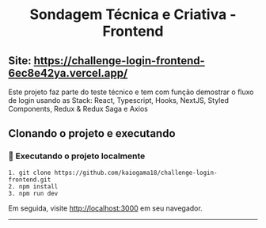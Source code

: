 <h1 align="center">
  Sondagem Técnica e Criativa - Frontend
</h1>

## Site: https://challenge-login-frontend-6ec8e42ya.vercel.app/

Este projeto faz parte do teste técnico e tem com função demostrar o fluxo de login usando as Stack: React, Typescript, Hooks, NextJS, Styled Components, Redux & Redux Saga e Axios


## Clonando o projeto e executando

### 🚀 Executando o projeto localmente

```
1. git clone https://github.com/kaiogama18/challenge-login-frontend.git
2. npm install
3. npm run dev
```

Em seguida, visite [http://localhost:3000](http://localhost:3000) em seu navegador.

---

